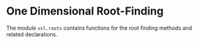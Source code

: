# One Dimensional Root-Finding

The module `vsl.roots` contains functions for the root finding methods and related declarations.

